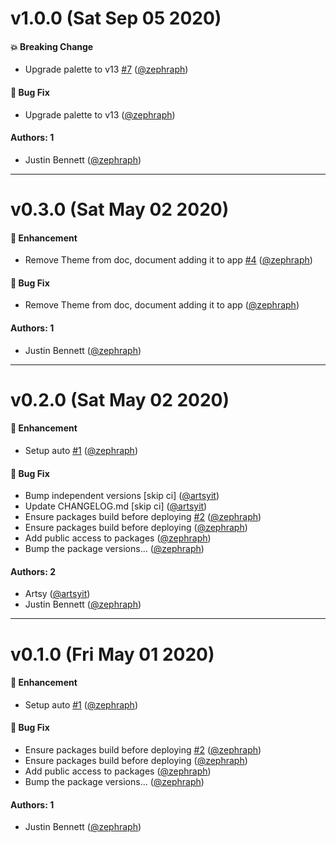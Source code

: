 # v1.0.0 (Sat Sep 05 2020)

#### 💥  Breaking Change

- Upgrade palette to v13 [#7](https://github.com/artsy/next/pull/7) ([@zephraph](https://github.com/zephraph))

#### 🐛  Bug Fix

- Upgrade palette to v13 ([@zephraph](https://github.com/zephraph))

#### Authors: 1

- Justin Bennett ([@zephraph](https://github.com/zephraph))

---

# v0.3.0 (Sat May 02 2020)

#### 🚀  Enhancement

- Remove Theme from doc, document adding it to app [#4](https://github.com/artsy/next/pull/4) ([@zephraph](https://github.com/zephraph))

#### 🐛  Bug Fix

- Remove Theme from doc, document adding it to app ([@zephraph](https://github.com/zephraph))

#### Authors: 1

- Justin Bennett ([@zephraph](https://github.com/zephraph))

---

# v0.2.0 (Sat May 02 2020)

#### 🚀  Enhancement

- Setup auto [#1](https://github.com/artsy/next/pull/1) ([@zephraph](https://github.com/zephraph))

#### 🐛  Bug Fix

- Bump independent versions \[skip ci\] ([@artsyit](https://github.com/artsyit))
- Update CHANGELOG.md \[skip ci\] ([@artsyit](https://github.com/artsyit))
- Ensure packages build before deploying [#2](https://github.com/artsy/next/pull/2) ([@zephraph](https://github.com/zephraph))
- Ensure packages build before deploying ([@zephraph](https://github.com/zephraph))
- Add public access to packages ([@zephraph](https://github.com/zephraph))
- Bump the package versions... ([@zephraph](https://github.com/zephraph))

#### Authors: 2

- Artsy ([@artsyit](https://github.com/artsyit))
- Justin Bennett ([@zephraph](https://github.com/zephraph))

---

# v0.1.0 (Fri May 01 2020)

#### 🚀  Enhancement

- Setup auto [#1](https://github.com/artsy/next/pull/1) ([@zephraph](https://github.com/zephraph))

#### 🐛  Bug Fix

- Ensure packages build before deploying [#2](https://github.com/artsy/next/pull/2) ([@zephraph](https://github.com/zephraph))
- Ensure packages build before deploying ([@zephraph](https://github.com/zephraph))
- Add public access to packages ([@zephraph](https://github.com/zephraph))
- Bump the package versions... ([@zephraph](https://github.com/zephraph))

#### Authors: 1

- Justin Bennett ([@zephraph](https://github.com/zephraph))